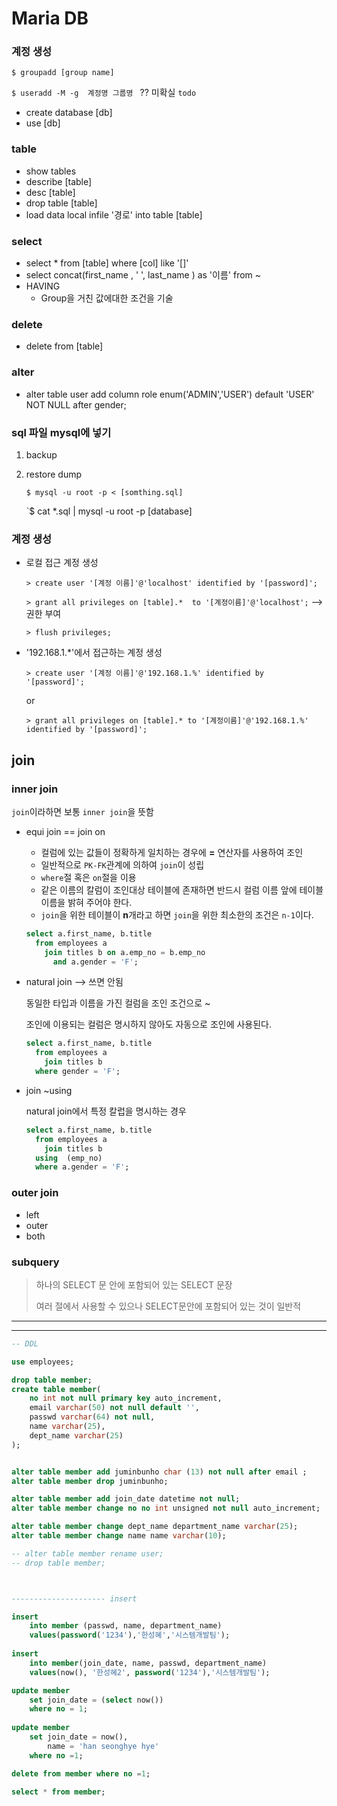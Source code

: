 # Maria DB

### 계정 생성

`$ groupadd [group name]`

`$ useradd -M -g  계정명 그룹명 ` ?? 미확실 `todo`



- create database [db]
- use [db]



### table

- show tables
- describe [table]
- desc [table]
- drop table [table]
- load data local infile '경로'  into table [table]



### select 

- select * from [table] where [col] like '[]'
- select concat(first_name , ' ', last_name ) as '이름' from ~
- HAVING
  - Group을 거친 값에대한 조건을 기술

### delete

- delete from [table]

### alter

- alter table user add column role enum('ADMIN','USER') default 'USER' NOT NULL after gender;



### sql 파일 mysql에 넣기

1. backup

2. restore dump

   `$ mysql -u root -p < [somthing.sql]`
   
   `$ cat *.sql | mysql -u root -p [database]



### 계정 생성

- 로컬 접근 계정 생성

  `> create user '[계정 이름]'@'localhost' identified by '[password]';`

  `> grant all privileges on [table].*  to '[계정이름]'@'localhost';` --> 권한 부여

  `> flush privileges;`

- '192.168.1.*'에서 접근하는 계정 생성

  `> create user '[계정 이름]'@'192.168.1.%' identified by '[password]';`

  or

  `> grant all privileges on [table].* to '[계정이름]'@'192.168.1.%' identified by '[password]';`





## join

### inner join

`join`이라하면 보통 `inner join`을 뜻함

- equi join == join on

  - 컬럼에 있는 값들이 정확하게 일치하는 경우에 **=** 연산자를 사용하여 조인
  - 일반적으로 `PK-FK`관계에 의하여 `join`이 성립
  - `where`절 혹은 `on`절을 이용
  - 같은 이름의 칼럼이 조인대상 테이블에 존재하면 반드시 컬럼 이름 앞에 테이블 이름을 밝혀 주어야 한다.
  - `join`을 위한 테이블이 **n**개라고 하면 `join`을 위한 최소한의 조건은 `n-1`이다.

  ```sql
  select a.first_name, b.title
  	from employees a
      join titles b on a.emp_no = b.emp_no
  		and a.gender = 'F';
  ```

  

- natural join  --> 쓰면 안됨

  동일한 타입과 이름을 가진 컬럼을 조인 조건으로 ~

  조인에 이용되는 컬럼은 명시하지 않아도 자동으로 조인에 사용된다.
  
  ```sql
  select a.first_name, b.title
  	from employees a
      join titles b
  	where gender = 'F';
  ```
  
  
  
- join ~using

  natural join에서 특정 칼럽을 명시하는 경우
  
  ```sql
  select a.first_name, b.title
  	from employees a
      join titles b
  	using  (emp_no)
  	where a.gender = 'F';
  ```
  

### outer join

- left
- outer
- both



### subquery

> 하나의 SELECT 문 안에 포함되어 있는 SELECT 문장
>
> 여러 절에서 사용할 수 있으나 SELECT문안에 포함되어 있는 것이 일반적





---

---

```sql
-- DDL

use employees; 

drop table member;
create table member(
	no int not null primary key auto_increment,
	email varchar(50) not null default '',
    passwd varchar(64) not null,
    name varchar(25),
    dept_name varchar(25)
);


alter table member add juminbunho char (13) not null after email ;
alter table member drop juminbunho; 

alter table member add join_date datetime not null;
alter table member change no no int unsigned not null auto_increment;

alter table member change dept_name department_name varchar(25);
alter table member change name name varchar(10);

-- alter table member rename user;
-- drop table member;



--------------------- insert

insert
	into member (passwd, name, department_name)
	values(password('1234'),'한성혜','시스템개발팀');
    
insert
	into member(join_date, name, passwd, department_name)
	values(now(), '한성혜2', password('1234'),'시스템개발팀');

update member 
	set join_date = (select now())
	where no = 1;
    
update member
	set join_date = now(),
		name = 'han seonghye hye'
	where no =1;

delete from member where no =1;

select * from member;
```

